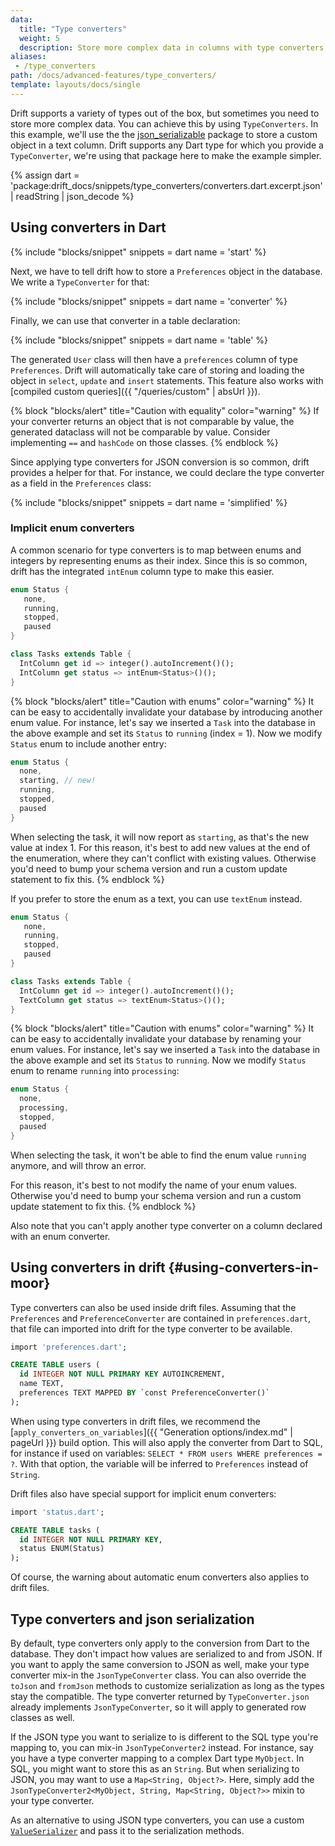 ```yaml
---
data:
  title: "Type converters"
  weight: 5
  description: Store more complex data in columns with type converters
aliases:
 - /type_converters
path: /docs/advanced-features/type_converters/
template: layouts/docs/single
---
```


Drift supports a variety of types out of the box, but sometimes you need to store more complex data.
You can achieve this by using `TypeConverters`. In this example, we'll use the the
[json_serializable](https://pub.dev/packages/json_annotation) package to store a custom object in a
text column. Drift supports any Dart type for which you provide a `TypeConverter`, we're using that
package here to make the example simpler.

{% assign dart = 'package:drift_docs/snippets/type_converters/converters.dart.excerpt.json' | readString | json_decode %}

## Using converters in Dart

{% include "blocks/snippet" snippets = dart name = 'start' %}

Next, we have to tell drift how to store a `Preferences` object in the database. We write
a `TypeConverter` for that:

{% include "blocks/snippet" snippets = dart name = 'converter' %}

Finally, we can use that converter in a table declaration:

{% include "blocks/snippet" snippets = dart name = 'table' %}

The generated `User` class will then have a `preferences` column of type
`Preferences`. Drift will automatically take care of storing and loading
the object in `select`, `update` and `insert` statements. This feature
also works with [compiled custom queries]({{ "/queries/custom" | absUrl }}).

{% block "blocks/alert" title="Caution with equality" color="warning" %}
If your converter returns an object that is not comparable by value, the generated dataclass will not
be comparable by value. Consider implementing `==` and `hashCode` on those classes.
{% endblock %}

Since applying type converters for JSON conversion is so common, drift provides a helper
for that. For instance, we could declare the type converter as a field in the
`Preferences` class:

{% include "blocks/snippet" snippets = dart name = 'simplified' %}

### Implicit enum converters

A common scenario for type converters is to map between enums and integers by representing enums
as their index. Since this is so common, drift has the integrated `intEnum` column type to make this
easier.

```dart
enum Status {
   none,
   running,
   stopped,
   paused
}

class Tasks extends Table {
  IntColumn get id => integer().autoIncrement()();
  IntColumn get status => intEnum<Status>()();
}
```

{% block "blocks/alert" title="Caution with enums" color="warning" %}
It can be easy to accidentally invalidate your database by introducing another enum value.
For instance, let's say we inserted a `Task` into the database in the above example and set its
`Status` to `running` (index = 1).
Now we modify `Status` enum to include another entry:
```dart
enum Status {
  none,
  starting, // new!
  running,
  stopped,
  paused
}
```
When selecting the task, it will now report as `starting`, as that's the new value at index 1.
For this reason, it's best to add new values at the end of the enumeration, where they can't conflict
with existing values. Otherwise you'd need to bump your schema version and run a custom update statement
to fix this.
{% endblock %}

If you prefer to store the enum as a text, you can use `textEnum` instead.

```dart
enum Status {
   none,
   running,
   stopped,
   paused
}

class Tasks extends Table {
  IntColumn get id => integer().autoIncrement()();
  TextColumn get status => textEnum<Status>()();
}
```

{% block "blocks/alert" title="Caution with enums" color="warning" %}
It can be easy to accidentally invalidate your database by renaming your enum values.
For instance, let's say we inserted a `Task` into the database in the above example and set its
`Status` to `running`.
Now we modify `Status` enum to rename `running` into `processing`:
```dart
enum Status {
  none,
  processing,
  stopped,
  paused
}
```
When selecting the task, it won't be able to find the enum value `running` anymore, and will throw an error. 

For this reason, it's best to not modify the name of your enum values. Otherwise you'd need to bump your schema version and run a custom update statement to fix this.
{% endblock %}

Also note that you can't apply another type converter on a column declared with an enum converter.

## Using converters in drift {#using-converters-in-moor}

Type converters can also be used inside drift files.
Assuming that the `Preferences` and `PreferenceConverter` are contained in
`preferences.dart`, that file can imported into drift for the type converter to
be available.

```sql
import 'preferences.dart';

CREATE TABLE users (
  id INTEGER NOT NULL PRIMARY KEY AUTOINCREMENT,
  name TEXT,
  preferences TEXT MAPPED BY `const PreferenceConverter()`
);
```

When using type converters in drift files, we recommend the [`apply_converters_on_variables`]({{ "Generation options/index.md" | pageUrl }})
build option. This will also apply the converter from Dart to SQL, for instance if used on variables: `SELECT * FROM users WHERE preferences = ?`.
With that option, the variable will be inferred to `Preferences` instead of `String`.

Drift files also have special support for implicit enum converters:

```sql
import 'status.dart';

CREATE TABLE tasks (
  id INTEGER NOT NULL PRIMARY KEY,
  status ENUM(Status)
);
```

Of course, the warning about automatic enum converters also applies to drift files.

## Type converters and json serialization

By default, type converters only apply to the conversion from Dart to the database. They don't impact how
values are serialized to and from JSON.
If you want to apply the same conversion to JSON as well, make your type converter mix-in the
`JsonTypeConverter` class.
You can also override the `toJson` and `fromJson` methods to customize serialization as long as the types
stay the compatible.
The type converter returned by `TypeConverter.json` already implements `JsonTypeConverter`, so it will
apply to generated row classes as well.

If the JSON type you want to serialize to is different to the SQL type you're
mapping to, you can mix-in `JsonTypeConverter2` instead.
For instance, say you have a type converter mapping to a complex Dart type
`MyObject`. In SQL, you might want to store this as an `String`. But when
serializing to JSON, you may want to use a `Map<String, Object?>`. Here, simply
add the `JsonTypeConverter2<MyObject, String, Map<String, Object?>>` mixin to
your type converter.

As an alternative to using JSON type converters, you can use a custom [`ValueSerializer`](https://drift.simonbinder.eu/api/drift/valueserializer-class)
and pass it to the serialization methods.
